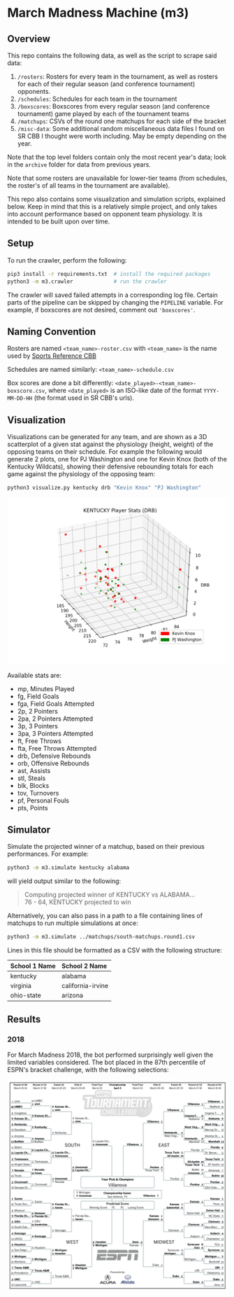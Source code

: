# March Madness Machine (m3)

## Overview

This repo contains the following data, as well as the script to scrape said data:

1. `/rosters`: Rosters for every team in the tournament, as well as rosters for each of their regular season (and conference tournament) opponents.
2. `/schedules`: Schedules for each team in the tournament
3. `/boxscores`: Boxscores from every regular season (and conference tournament) game played by each of the tournament teams
4. `/matchups`: CSVs of the round one matchups for each side of the bracket
5. `/misc-data`: Some additional random miscellaneous data files I found on SR CBB I thought were worth including. May be empty depending on the year.

Note that the top level folders contain only the most recent year's data; look in the `archive` folder for data from previous years.

Note that some rosters are unavailable for lower-tier teams (from schedules, the roster's of all teams in the tournament are available).

This repo also contains some visualization and simulation scripts, explained below. Keep in mind that this is a relatively simple project, and only takes into account performance based on opponent team physiology. It is intended to be built upon over time.

## Setup

To run the crawler, perform the following:

```sh
pip3 install -r requirements.txt  # install the required packages
python3 -m m3.crawler             # run the crawler
```

The crawler will saved failed attempts in a corresponding log file. Certain parts of the pipeline can be skipped by changing the `PIPELINE` variable. For example, if boxscores are not desired, comment out `'boxscores'`.

## Naming Convention

Rosters are named `<team_name>-roster.csv` with `<team_name>` is the name used by [Sports Reference CBB](https://www.sports-reference.com/cbb/)

Schedules are named similarly: `<team_name>-schedule.csv`

Box scores are done a bit differently: `<date_played>-<team_name>-boxscore.csv`, where `<date_played>` is an ISO-like date of the format `YYYY-MM-DD-HH` (the format used in SR CBB's urls).

## Visualization

Visualizations can be generated for any team, and are shown as a 3D scatterplot of a given stat against the physiology (height, weight) of the opposing teams on their schedule. For example the following would generate 2 plots, one for PJ Washington and one for Kevin Knox (both of the Kentucky Wildcats), showing their defensive rebounding totals for each game against the physiology of the opposing team:

```sh
python3 visualize.py kentucky drb "Kevin Knox" "PJ Washington"
```

![Example Plot](./images/example-plot.png)

Available stats are:

-   mp, Minutes Played
-   fg, Field Goals
-   fga, Field Goals Attempted
-   2p, 2 Pointers
-   2pa, 2 Pointers Attempted
-   3p, 3 Pointers
-   3pa, 3 Pointers Attempted
-   ft, Free Throws
-   fta, Free Throws Attempted
-   drb, Defensive Rebounds
-   orb, Offensive Rebounds
-   ast, Assists
-   stl, Steals
-   blk, Blocks
-   tov, Turnovers
-   pf, Personal Fouls
-   pts, Points

## Simulator

Simulate the projected winner of a matchup, based on their previous performances. For example:

```sh
python3 -m m3.simulate kentucky alabama
```

will yield output similar to the following:

> Computing projected winner of KENTUCKY vs ALABAMA...<br />
> 76 - 64, KENTUCKY projected to win

Alternatively, you can also pass in a path to a file containing lines of matchups to run multiple simulations at once:

```sh
python3 -m m3.simulate ../matchups/south-matchups.round1.csv
```

Lines in this file should be formatted as a CSV with the following structure:

| School 1 Name | School 2 Name     |
| :------------ | :---------------- |
| kentucky      | alabama           |
| virginia      | california-irvine |
| ohio-state    | arizona           |

## Results

### 2018

For March Madness 2018, the bot performed surprisingly well given the limited variables considered. The bot placed in the 87th percentile of ESPN's bracket challenge, with the following selections:

![March Madness 2018 Bracket](./images/march-madness-2018.png)
